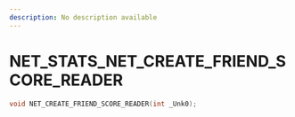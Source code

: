 ```yaml
---
description: No description available 
---
```


# NET_STATS\_NET_CREATE_FRIEND_SCORE_READER

```cpp
void NET_CREATE_FRIEND_SCORE_READER(int _Unk0);
```